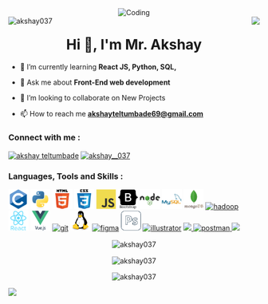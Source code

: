 <div align="center">
<img alt="Coding" height="350" src="https://res.cloudinary.com/dag0y3zqk/image/upload/v1707931256/Untitled-1_gqlg95.jpg" position="relative" top="0" left="0">
</div>

<div>
    <img align="left" src="https://komarev.com/ghpvc/?username=akshay037&label=Profile%20views&color=0e75b6&style=flat"alt="akshay037" />
    <img align="right" src="https://img.shields.io/github/followers/akshay037?label=Follow&style=social" />
</div>

<h1 align="center">Hi 👋, I'm Mr. Akshay </h1>

- 🌱 I’m currently learning **React JS, Python, SQL,**

- 💬 Ask me about **Front-End web development**

- 💞️ I’m looking to collaborate on New Projects

- 📫 How to reach me **akshayteltumbade69@gmail.com**

<h3 align="left">Connect with me :</h3>
<p align="left">
    <a href="https://www.linkedin.com/in/akshay037/" target="blank"><img align="center"
            src="https://raw.githubusercontent.com/rahuldkjain/github-profile-readme-generator/master/src/images/icons/Social/linked-in-alt.svg"
            alt="akshay teltumbade" height="30" width="40" /></a>
    <a href="https://instagram.com/akshay__037" target="blank"><img align="center"
            src="https://raw.githubusercontent.com/rahuldkjain/github-profile-readme-generator/master/src/images/icons/Social/instagram.svg"
            alt="akshay__037" height="30" width="40" /></a>
</p>


<h3 align="left">Languages, Tools and Skills :</h3>
<p align="left"> <a href="https://www.cprogramming.com/" target="_blank" rel="noreferrer"> <img src="https://raw.githubusercontent.com/devicons/devicon/master/icons/c/c-original.svg" alt="c" width="40" height="40"/></a>
    <a href="https://www.python.org" target="_blank" rel="noreferrer"> <img src="https://raw.githubusercontent.com/devicons/devicon/master/icons/python/python-original.svg" alt="python" width="40" height="40"/></a>
    <a href="https://www.w3.org/html/" target="_blank" rel="noreferrer"> <img src="https://raw.githubusercontent.com/devicons/devicon/master/icons/html5/html5-original-wordmark.svg" alt="html5" width="40" height="40"/></a>
    <a href="https://www.w3schools.com/css/" target="_blank" rel="noreferrer"> <img src="https://raw.githubusercontent.com/devicons/devicon/master/icons/css3/css3-original-wordmark.svg" alt="css3" width="40" height="40"/></a>
    <a href="https://developer.mozilla.org/en-US/docs/Web/JavaScript" target="_blank" rel="noreferrer"> <img src="https://raw.githubusercontent.com/devicons/devicon/master/icons/javascript/javascript-original.svg"alt="javascript" width="40" height="40" /></a>
    <a href="https://getbootstrap.com" target="_blank" rel="noreferrer"> <img src="https://raw.githubusercontent.com/devicons/devicon/master/icons/bootstrap/bootstrap-plain-wordmark.svg" alt="bootstrap"width="40" height="40"/></a>
    <a href="https://nodejs.org" target="_blank" rel="noreferrer"> <img src="https://raw.githubusercontent.com/devicons/devicon/master/icons/nodejs/nodejs-original-wordmark.svg" alt="nodejs" width="40" height="40"/></a>
    <a href="https://www.mysql.com/" target="_blank" rel="noreferrer"> <img src="https://raw.githubusercontent.com/devicons/devicon/master/icons/mysql/mysql-original-wordmark.svg" alt="mysql" width="40" height="40"/></a>
    <a href="https://www.mongodb.com/" target="_blank" rel="noreferrer"> <img src="https://raw.githubusercontent.com/devicons/devicon/master/icons/mongodb/mongodb-original-wordmark.svg" alt="mongodb" width="40" height="40"/></a>
    <a href="https://hadoop.apache.org/" target="_blank" rel="noreferrer"> <img src="https://www.vectorlogo.zone/logos/apache_hadoop/apache_hadoop-icon.svg" alt="hadoop" width="40" height="40"/></a>
    <a href="https://reactjs.org/" target="_blank" rel="noreferrer"> <img src="https://raw.githubusercontent.com/devicons/devicon/master/icons/react/react-original-wordmark.svg" alt="react" width="40" height="40"/></a> 
    <a href="https://vuejs.org/" target="_blank" rel="noreferrer"> <img src="https://raw.githubusercontent.com/devicons/devicon/master/icons/vuejs/vuejs-original-wordmark.svg" alt="vuejs" width="40" height="40"/></a>
    <a href="https://git-scm.com/" target="_blank" rel="noreferrer"> <img src="https://www.vectorlogo.zone/logos/git-scm/git-scm-icon.svg" alt="git" width="40" height="40"/></a>
    <a href="https://www.linux.org/" target="_blank" rel="noreferrer"> <img src="https://raw.githubusercontent.com/devicons/devicon/master/icons/linux/linux-original.svg" alt="linux" width="40" height="40"/></a>
    <a href="https://www.figma.com/" target="_blank" rel="noreferrer"> <img src="https://www.vectorlogo.zone/logos/figma/figma-icon.svg" alt="figma" width="40" height="40"/></a> 
    <a href="https://www.photoshop.com/en" target="_blank" rel="noreferrer"> <img src="https://raw.githubusercontent.com/devicons/devicon/master/icons/photoshop/photoshop-line.svg" alt="photoshop" width="40" height="40"/></a>
    <a href="https://www.adobe.com/in/products/illustrator.html" target="_blank" rel="noreferrer"> <img src="https://www.vectorlogo.zone/logos/adobe_illustrator/adobe_illustrator-icon.svg" alt="illustrator" width="40" height="40"/></a>
     <a href="https://firebase.google.com/" target="_blank"> <img src="https://img.icons8.com/color/48/000000/firebase.png"/> </a> 
    <a href="https://postman.com" target="_blank"> <img src="https://www.vectorlogo.zone/logos/getpostman/getpostman-icon.svg" alt="postman" width="45" height="45"/> </a>
    <a href="https://getbootstrap.com" target="_blank"> <img src="https://img.icons8.com/color/48/000000/bootstrap.png"/> </a> 
    </p>
    
<div align="center">
<p><img align="center" src="https://github-readme-stats.vercel.app/api?username=akshay037&show_icons=true&locale=en" alt="akshay037"/></p>
<p><img align="center" src="https://github-readme-streak-stats.herokuapp.com/?user=akshay037&" alt="akshay037" /></p>
<p><img align="center" src="https://github-readme-stats.vercel.app/api/top-langs?username=akshay037&show_icons=true&locale=en&layout=compact" alt="akshay037"/></p>
</div>

![](https://readme-typing-svg.herokuapp.com/?lines=✨I%20love%20coding✨;&font=Pacifico&center=true&width=1000&height=75&color=37b39a&vCenter=true&size=50%22)

